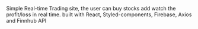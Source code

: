 Simple Real-time Trading site, the user can buy stocks add watch the profit/loss in real time.
built with React, Styled-components, Firebase, Axios and Finnhub API 
